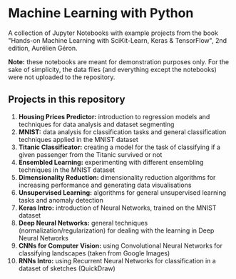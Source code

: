 # Machine Learning with Python
A collection of Jupyter Notebooks with example projects from the book "Hands-on Machine Learning with SciKit-Learn, Keras &amp; TensorFlow", 2nd edition, Aurélien Géron.

**Note:** these notebooks are meant for demonstration purposes only. For the sake of simplicity, the data files (and everything except the notebooks) were not uploaded to the repository.

## Projects in this repository
  1. **Housing Prices Predictor:** introduction to regression models and techniques for data analysis and dataset segmenting
  2. **MNIST:** data analysis for classification tasks and general classification techniques applied in the MNIST dataset
  3. **Titanic Classificator:** creating a model for the task of classifying if a given passenger from the Titanic survived or not
  4. **Ensembled Learning:** experimenting with different ensembling techniques in the MNIST dataset
  5. **Dimensionality Reduction:** dimensionality reduction algorithms for increasing performance and generating data visualisations
  6. **Unsupervised Learning:** algorithms for general unsupervised learning tasks and anomaly detection
  7. **Keras Intro:** introduction of Neural Networks, trained on the MNIST dataset
  8. **Deep Neural Networks:** general techniques (normalization/regularization) for dealing with the learning in Deep Neural Networks
  9. **CNNs for Computer Vision:** using Convolutional Neural Networks for classifying landscapes (taken from Google Images)
  10. **RNNs Intro:** using Recurrent Neural Networks for classification in a dataset of sketches (QuickDraw)
